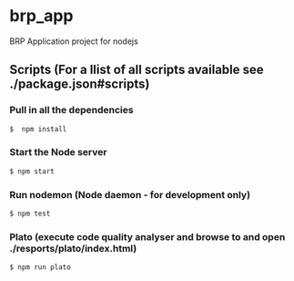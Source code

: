 # brp_app
BRP Application project for nodejs

## Scripts (For a llist of all scripts available see ./package.json#scripts)

### Pull in all the dependencies
```bash
$  npm install

```
### Start the Node server
```bash
$ npm start
```
### Run nodemon (Node daemon - for development only)
```bash
$ npm test
```

### Plato (execute code quality analyser and browse to and open ./resports/plato/index.html)
```
$ npm run plato
```
